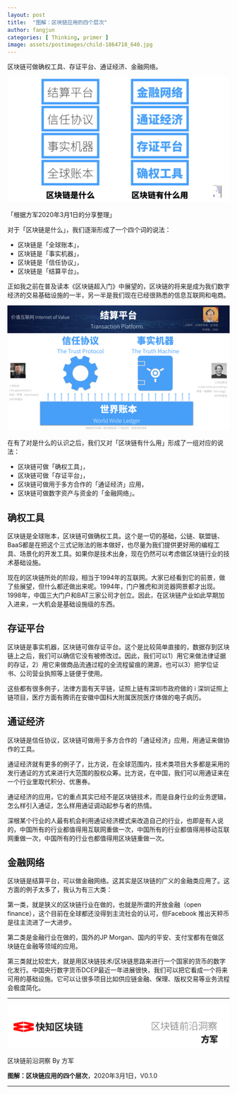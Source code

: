 ```yaml
---
layout: post
title:  "图解：区块链应用的四个层次"
author: fangjun
categories: [ Thinking, primer ]
image: assets/postimages/child-1864718_640.jpg
---
```


区块链可做确权工具、存证平台、通证经济、金融网络。

![区块链用途](/assets/postimages/blockchain_usage.png)

「根据方军2020年3月1日的分享整理」

对于「区块链是什么」，我们逐渐形成了一个四个词的说法：

- 区块链是「全球账本」，
- 区块链是「事实机器」，
- 区块链是「信任协议」，
- 区块链是「结算平台」。

正如我之前在普及读本《区块链超入门》中展望的，区块链的将来是成为我们数字经济的交易基础设施的一半，另一半是我们现在已经很熟悉的信息互联网和电商。

![区块链四个词](/assets/postimages/blockchain_4lines.jpeg)

在有了对是什么的认识之后，我们又对「区块链有什么用」形成了一组对应的说法：

- 区块链可做「确权工具」，
- 区块链可做「存证平台」，
- 区块链可做用于多方合作的「通证经济」应用，
- 区块链可做数字资产与资金的「金融网络」。

## 确权工具

区块链是全球账本，区块链可做确权工具。这个是一切的基础，公链、联盟链、BaaS都是在把这个三式记账法的账本做好，也尽量为我们提供更好用的编程工具、场景化的开发工具。如果你是技术出身，现在仍然可以考虑做区块链行业的技术基础设施。

现在的区块链所处的阶段，相当于1994年的互联网。大家已经看到它的前景，做了些展望，但什么都还做出来呢。1994年，门户雅虎和浏览器网景都才出现。1998年，中国三大门户和BAT三家公司才创立。因此，在区块链产业如此早期加入进来，一大机会是基础设施级的东西。

## 存证平台

区块链是事实机器，区块链可做存证平台。这个是比较简单直接的，数据存到区块链上之后，我们可以确信它没有被修改过。因此，我们可以1）用它来做法律证据的存证，2）用它来做商品流通过程的全流程留痕的溯源，也可以3）把学位证书、公司营业执照等上链便于使用。

这些都有很多例子，法律方面有天平链，证照上链有深圳市政府做的 i 深圳证照上链项目，医疗方面有腾讯在安徽中国科大附属医院医疗体做的电子病历。

## 通证经济

区块链是信任协议，区块链可做用于多方合作的「通证经济」应用，用通证来做协作的工具。

通证经济就有更多的例子了，比方说，在全球范围内，技术类项目大多都是采用的发行通证的方式来进行大范围的股权众筹。比方说，在中国，我们可以用通证来在一个行业里取代积分、优惠券。

通证经济的应用，它的重点其实已经不是区块链技术，而是自身行业的业务逻辑，怎么样引入通证，怎么样用通证调动起参与者的热情。

深根某个行业的人最有机会利用通证经济模式来改造自己的行业，也即是有人说的，中国所有的行业都值得用互联网重做一次，中国所有的行业都值得用移动互联网重做一次，中国所有的行业也都值得用区块链重做一次。

## 金融网络

区块链是结算平台，可以做金融网络。这其实是区块链的广义的金融类应用了。这方面的例子太多了，我认为有三大类：

第一类，就是狭义的区块链行业在做的，也就是所谓的开放金融（open finance），这个目前在全球都还没得到主流社会的认可，但Facebook 推出天秤币是往主流进了一大进步。

第二类是金融行业在做的，国外的JP Morgan、国内的平安、支付宝都有在做区块链在金融等领域的应用。

第三类就比较宏大，就是用区块链技术/区块链思路来进行一个国家的货币的数字化发行。中国央行数字货币DCEP最近一年进展很快，我们可以把它看成一个将来可用的基础设施。它可以让很多项目比如供应链金融、保理、版权交易等业务流程会极度简化。

---
![技术指南文档](/assets/images/thinkingdoc.png)

区块链前沿洞察 By 方军 

**图解：区块链应用的四个层次**，2020年3月1日，V0.1.0

---


